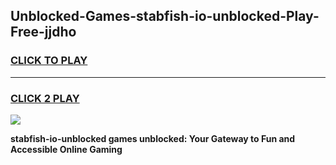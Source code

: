 
## Unblocked-Games-stabfish-io-unblocked-Play-Free-jjdho
<h3>
<a href="https://premium76.site?title=stabfish-io-unblocked&ref=23A">CLICK TO PLAY</a></h3>
<hr>

<h3>
<a href="https://premium76.site?title=stabfish-io-unblocked&ref=23A">CLICK 2 PLAY</a>
  
</h3>

<a href="https://premium76.site?title=stabfish-io-unblocked&ref=23A"><img src="https://clearcache.store/games.png"></a>


**stabfish-io-unblocked games unblocked: Your Gateway to Fun and Accessible Online Gaming**
